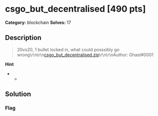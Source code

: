 # csgo_but_decentralised [490 pts]

**Category:** blockchain
**Solves:** 17

## Description
>20vs20, 1 bullet locked in, what could posssibly go wrong\r\n\r\n[csgo_but_decentralised.zip](https://umass-ctf-challenges.s3.amazonaws.com/blockchain/csgo_but_decentralised.zip)\r\n\r\nAuthor: Ghast#0001

**Hint**
* -

## Solution

### Flag

